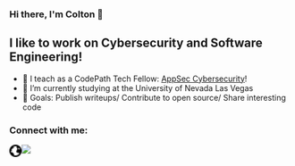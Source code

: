 ### Hi there, I'm Colton 👋 

## I like to work on Cybersecurity and Software Engineering!

- 🔭 I teach as a CodePath Tech Fellow: [AppSec Cybersecurity][course]!
- 🌱 I’m currently studying at the University of Nevada Las Vegas
- 🥅 Goals: Publish writeups/ Contribute to open source/ Share interesting code

### Connect with me:

[<img align="left" width="22px" src="https://raw.githubusercontent.com/iconic/open-iconic/master/svg/globe.svg" />][website]
[<img align="left" width="22px" src="https://cdn.jsdelivr.net/npm/simple-icons@v3/icons/linkedin.svg" />][linkedin]

<br />


[website]: https://gabertan-colton.medium.com/
[course]: https://courses.codepath.org/snippets/cybersecurity_university/syllabus_10week
[linkedin]: https://www.linkedin.com/in/colton-gabertan-463836209/
